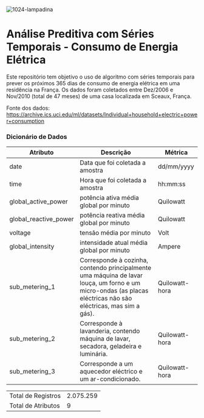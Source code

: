 ![1024-lampadina](https://user-images.githubusercontent.com/91103250/223886504-c1508d64-0960-4dbe-a9ec-b3cdbdc50212.jpg)

# Análise Preditiva com Séries Temporais - Consumo de Energia Elétrica
Este repositório tem objetivo o uso de algoritmo com séries temporais para prever os próximos 365 dias de consumo de energia elétrica em uma residência na França. Os dados foram coletados entre Dez/2006 e Nov/2010 (total de 47 meses) de uma casa localizada em Sceaux, França.

Fonte dos dados: https://archive.ics.uci.edu/ml/datasets/Individual+household+electric+power+consumption

### Dicionário de Dados

| Atributo  | Descrição | Métrica |
| ------------- | ------------- | ------------- |
| date | Data que foi coletada a amostra  | dd/mm/yyyy |
| time |  Hora que foi coletada a amostra | hh:mm:ss |
| global_active_power |  potência ativa média global por minuto | Quilowatt |
| global_reactive_power | potência reativa média global por minuto  | Quilowatt |
| voltage | tensão média por minuto  | Volt |
| global_intensity | intensidade atual média global por minuto  | Ampere |
| sub_metering_1 |  Corresponde à cozinha, contendo principalmente uma máquina de lavar louça, um forno e um micro-ondas (as placas eléctricas não são eléctricas, mas sim a gás). | Quilowatt-hora |
| sub_metering_2 | Corresponde à lavanderia, contendo máquina de lavar, secadora, geladeira e luminária. | Quilowatt-hora |
| sub_metering_3 |  Corresponde a um aquecedor eléctrico e um ar-condicionado. | Quilowatt-hora |

| | |
| ------------- | ------------- |
| Total de Registros | 2.075.259  |
| Total de Atributos | 9  |
